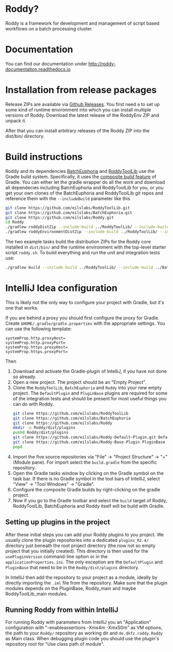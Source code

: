 # Roddy?

Roddy is a framework for development and management of script based workflows on a batch processing cluster.

# Documentation

You can find our documentation under http://roddy-documentation.readthedocs.io

# Installation from release packages

Release ZIPs are available via [Github Releases](https://github.com/eilslabs/Roddy/releases). You first need a to set up some kind of runtime
environment into which you can install multiple versions of Roddy. Download the latest release of the RoddyEnv ZIP and unpack it.

After that you can install arbitrary releases of the Roddy ZIP into the dist/bin/ directory.   

# Build instructions

Roddy and its dependencies [BatchEuphoria](https://github.com/eilslabs/BatchEuphoria) and [RoddyToolLib](https://github.com/eilslabs/RoddyToolLib) use
the Gradle build system. Specifically, it uses the [composite build feature](https://docs.gradle.org/current/userguide/composite_builds.html) of 
Gradle. You can either let the gradle wrapper do all the work and download all dependecies including BatchEuphoria and RoddyToolLib for you, or you
get your own clones of the BatchEuphoria and RoddyToolLib git repos and reference them with the `--includeBuild` parameter like this

```bash
git clone https://github.com/eilslabs/RoddyToolLib.git
git clone https://github.com/eilslabs/BatchEuphoria.git
git clone https://github.com/eilslabs/Roddy.git
cd Roddy
./gradlew roddyDistZip --include-build ../RoddyToolLib/ --include-build ../BatchEuphoria/
./gradlew roddyEnvironmentDistZip --include-build ../RoddyToolLib/ --include-build ../BatchEuphoria/
```

The two example tasks build the distribution ZIPs for the Roddy core installed in `dist/bin/` and the runtime environment with the top-level starter
script `roddy.sh`. To build everything and run the unit and integration tests use: 

```bash
./gradlew build --include-build ../RoddyToolLib/ --include-build ../BatchEuphoria/
```

# IntelliJ Idea configuration

This is likely not the only way to configure your project with Gradle, but it's one that works.

If you are behind a proxy you should first configure the proxy for Gradle. Create `$HOME/.gradle/gradle.properties` with the appropriate settings. You can use the following template:

```
systemProp.http.proxyHost=
systemProp.http.proxyPort=
systemProp.https.proxyHost=
systemProp.https.proxyPort=
```

Then

1. Download and activate the Gradle-plugin of IntelliJ, if you have not done so already.
2. Open a new project. The project should be an "Empty Project".
3. Clone the `RoddyToolLib`, `BatchEuphoria` and `Roddy` into your new empty project. The `DefaultPlugin` and `PluginBase` plugins are required for some of the integration tests and should be present for most useful things you can do with Roddy.
    ```bash
    git clone https://github.com/eilslabs/RoddyToolLib
    git clone https://github.com/eilslabs/BatchEuphoria
    git clone https://github.com/eilslabs/Roddy
    mkdir -p Roddy/dist/plugins
    pushd Roddy/dist/plugins
    git clone https://github.com/eilslabs/Roddy-Default-Plugin.git DefaultPlugin
    git clone https://github.com/eilslabs/Roddy-Base-Plugin PluginBase
    popd
    ```
4. Import the five source repositories via "File" -> "Project Structure" -> "+" (Module pane). For import select the `build.gradle` from the specific repository.
5. Open the Gradle tasks window by clicking on the Gradle symbol on the task bar. If there is no Gradle symbol in the tool bars of IntelliJ, select "View" -> "Tool Windows" -> "Gradle".
6. Configure the composite Gradle builds by right-clicking on the gradle project.
7. Now if you go to the Gradle toolbar and select the `build` target of Roddy, RoddyToolLib, BatchEuphoria and Roddy itself will be build with Gradle.

## Setting up plugins in the project 

After these initial steps you can add your Roddy plugins to you project. We usually clone the plugin repositories into a dedicated `plugins_R2.4/` directory just beneath the root project directory (the now not so empty project that you initially created). This directory is then used for the `usePluginVersion` command-line option or in the `applicationProperties.ini`. The only exception are the `DefaultPlugin` and `PluginBase` that need to be in the `Roddy/dist/plugins` directory.

In IntelliJ then add the repository to your project as a module, ideally by directly importing the `.iml` file from the repository. Make sure that the plugin modules depends on the PluginBase, Roddy_main and maybe RoddyToolLib_main modules.

## Running Roddy from within IntelliJ

For running Roddy with parameters from IntelliJ you an "Application" configuration with "-enableassertions -Xms4m -Xmx50m" as VM options, the path to your `Roddy/` repository as working dir and `de.dkfz.roddy.Roddy` as Main class. When debugging plugin code you should use the plugin's repository root for "Use class path of module".
